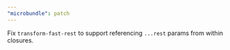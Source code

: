 ```yaml
---
"microbundle": patch
---
```


Fix `transform-fast-rest` to support referencing `...rest` params from within closures.
